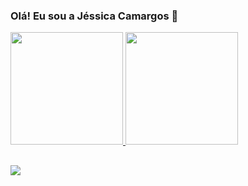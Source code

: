### Olá! Eu sou a Jéssica Camargos 👋

<div>
  <a href="https://github.com/camargosjessica">
  <img height="180em" src="https://github-readme-stats.vercel.app/api?username=camargosjessica&show_icons=true&theme=light&include_all_commits=true&count_private=true"/>
  <img height="180em" src="https://github-readme-stats.vercel.app/api/top-langs/?username=camargosjessica&layout=compact&langs_count=7&theme=light"/>
</div>
  
##  
  
<div>
  <a href="https://www.linkedin.com/in/camargosjessica/" target="_blank"><img src="https://img.shields.io/badge/LinkedIn-0077B5?style=for-the-badge&logo=linkedin&logoColor=white" target="_blank"></a>
</div>
